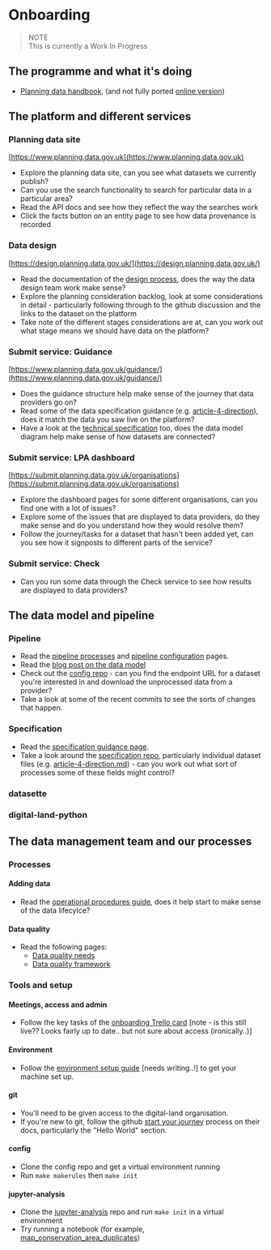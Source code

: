 

# Onboarding

> NOTE  
> This is currently a Work In Progress 

## The programme and what it's doing

* [Planning data handbook](https://docs.google.com/document/d/1PoAUktKj80qOTvI4BB3qZkZdwpiGEq_woEfrIdwg2Ac/edit?tab=t.0), (and not fully ported [online version](https://handbook.planning.data.gov.uk/))

## The platform and different services

### Planning data site

[https://www.planning.data.gov.uk](https://www.planning.data.gov.uk)


* Explore the planning data site, can you see what datasets we currently publish?
* Can you use the search functionality to search for particular data in a particular area?
* Read the API docs and see how they reflect the way the searches work
* Click the facts button on an entity page to see how data provenance is recorded

### Data design 

[https://design.planning.data.gov.uk/](https://design.planning.data.gov.uk/)

* Read the documentation of the [design process](https://design.planning.data.gov.uk/data-design-process), does the way the data design team work make sense?
* Explore the planning consideration backlog, look at some considerations in detail - particularly following through to the github discussion and the links to the dataset on the platform
* Take note of the different stages considerations are at, can you work out what stage means we should have data on the platform?

### Submit service: Guidance

[https://www.planning.data.gov.uk/guidance/](https://www.planning.data.gov.uk/guidance/)

* Does the guidance structure help make sense of the journey that data providers go on?
* Read some of the data specification guidance (e.g. [article-4-direction](https://www.planning.data.gov.uk/guidance/specifications/article-4-direction)), does it match the data you saw live on the platform?
* Have a look at the [technical specification](https://digital-land.github.io/specification/specification/article-4-direction/) too, does the data model diagram help make sense of how datasets are connected?

### Submit service: LPA dashboard

[https://submit.planning.data.gov.uk/organisations](https://submit.planning.data.gov.uk/organisations)


* Explore the dashboard pages for some different organisations, can you find one with a lot of issues?
* Explore some of the issues that are displayed to data providers, do they make sense and do you understand how they would resolve them?
* Follow the journey/tasks for a dataset that hasn't been added yet, can you see how it signposts to different parts of the service?

### Submit service: Check

* Can you run some data through the Check service to see how results are displayed to data providers?


## The data model and pipeline

### Pipeline
* Read the [pipeline processes](../../Explanation/Key-Concepts/pipeline-processes) and [pipeline configuration](../../Explanation/Key-Concepts/pipeline-configuration) pages.
* Read the [blog post on the data model](https://digital-land.github.io/blog-post/storing-and-updating-data/)
* Check out the [config repo](https://github.com/digital-land/config/) - can you find the endpoint URL for a dataset you're interested in and download the unprocessed data from a provider?
* Take a look at some of the recent commits to see the sorts of changes that happen.

### Specification

* Read the [specification guidance page](../../Explanation/Key-Concepts/specification).
* Take a look around the [specification repo](https://github.com/digital-land/specification/), particularly individual dataset files (e.g. [article-4-direction.md](https://github.com/digital-land/specification/blob/main/content/dataset/article-4-direction.md?plain=1)) - can you work out what sort of processes some of these fields might control?

### datasette

### digital-land-python



## The data management team and our processes

### Processes

#### Adding data
* Read the [operational procedures guide](../../Explanation/Operational-Procedures), does it help start to make sense of the data lifecylce?

#### Data quality
* Read the following pages:
    * [Data quality needs](../../Explanation/Key-Concepts/Data-quality-1-needs)
    * [Data quality framework](../../Explanation/Key-Concepts/Data-quality-2-framework) 



### Tools and setup

#### Meetings, access and admin
* Follow the key tasks of the [onboarding Trello card](https://trello.com/c/bONeNXuA/144-template-onboarding-ticket) [note - is this still live?? Looks fairly up to date.. but not sure about access (ironically..)]

#### Environment
* Follow the [environment setup guide]() [needs writing..!] to get your machine set up.

#### git
* You'll need to be given access to the digital-land organisation.
* If you're new to git, follow the github [start your journey](https://docs.github.com/en/get-started/start-your-journey) process on their docs, particularly the "Hello World" section.

#### config
* Clone the config repo and get a virtual environment running
* Run `make makerules` then `make init` 

#### jupyter-analysis
* Clone the [jupyter-analysis](https://github.com/digital-land/jupyter-analysis) repo and run `make init` in a virtual environment
* Try running a notebook (for example, [map_conservation_area_duplicates](https://github.com/digital-land/jupyter-analysis/blob/main/reports/find_conservation_area_duplicates/map_conservation_area_duplicates.ipynb))